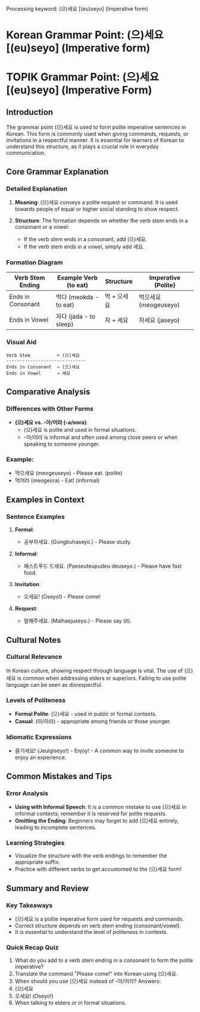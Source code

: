 Processing keyword: (으)세요 [(eu)seyo] (Imperative form)
# Korean Grammar Point: (으)세요 [(eu)seyo] (Imperative form)
# TOPIK Grammar Point: (으)세요 [(eu)seyo] (Imperative Form)
## Introduction
The grammar point (으)세요 is used to form polite imperative sentences in Korean. This form is commonly used when giving commands, requests, or invitations in a respectful manner. It is essential for learners of Korean to understand this structure, as it plays a crucial role in everyday communication.
## Core Grammar Explanation
### Detailed Explanation
1. **Meaning**: (으)세요 conveys a polite request or command. It is used towards people of equal or higher social standing to show respect.
  
2. **Structure**: The formation depends on whether the verb stem ends in a consonant or a vowel:
    - If the verb stem ends in a consonant, add (으)세요.
    - If the verb stem ends in a vowel, simply add 세요.
### Formation Diagram
| Verb Stem Ending | Example Verb (to eat) | Structure            | Imperative (Polite) |
|------------------|-----------------------|----------------------|----------------------|
| Ends in Consonant| 먹다 (meokda - to eat) | 먹 + 으세요            | 먹으세요 (meogeuseyo)  |
| Ends in Vowel    | 자다 (jada - to sleep) | 자 + 세요              | 자세요 (jaseyo)        |
### Visual Aid
``` 
Verb Stem          + (으)세요
------------------------------
Ends in Consonant  → (으)세요
Ends in Vowel      → 세요
```
## Comparative Analysis
### Differences with Other Forms
- **(으)세요 vs. -아/어라 (-a/eora)**: 
  - (으)세요 is polite and used in formal situations.
  - -아/어라 is informal and often used among close peers or when speaking to someone younger.
### Example:
- 먹으세요 (meogeuseyo) - Please eat. (polite)
- 먹어라 (meogeora) - Eat! (informal)
## Examples in Context
### Sentence Examples
1. **Formal**:
   - 공부하세요. (Gongbuhaseyo.) - Please study.
   
2. **Informal**:
   - 패스트푸드 드세요. (Paeseuteupudeu deuseyo.) - Please have fast food.
   
3. **Invitation**:
   - 오세요! (Oseyo!) - Please come!
4. **Request**:
   - 말해주세요. (Malhaejuseyo.) - Please say (it).
## Cultural Notes
### Cultural Relevance
In Korean culture, showing respect through language is vital. The use of (으)세요 is common when addressing elders or superiors. Failing to use polite language can be seen as disrespectful.
### Levels of Politeness
- **Formal Polite**: (으)세요 - used in public or formal contexts.
- **Casual**: (아/아라) - appropriate among friends or those younger.
### Idiomatic Expressions
- 즐기세요! (Jeulgiseyo!) - Enjoy! - A common way to invite someone to enjoy an experience.
## Common Mistakes and Tips
### Error Analysis
- **Using with Informal Speech**: It is a common mistake to use (으)세요 in informal contexts; remember it is reserved for polite requests.
- **Omitting the Ending**: Beginners may forget to add (으)세요 entirely, leading to incomplete sentences.
### Learning Strategies
- Visualize the structure with the verb endings to remember the appropriate suffix.
- Practice with different verbs to get accustomed to the (으)세요 form!
## Summary and Review
### Key Takeaways
- (으)세요 is a polite imperative form used for requests and commands.
- Correct structure depends on verb stem ending (consonant/vowel).
- It is essential to understand the level of politeness in contexts.
### Quick Recap Quiz
1. What do you add to a verb stem ending in a consonant to form the polite imperative?
2. Translate the command "Please come!" into Korean using (으)세요.
3. When should you use (으)세요 instead of -아/어라?
Answers:
1. (으)세요
2. 오세요! (Oseyo!)
3. When talking to elders or in formal situations.
